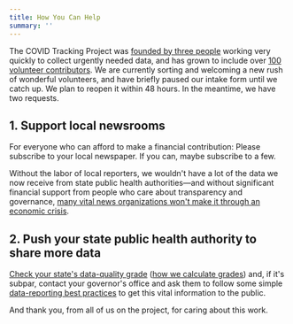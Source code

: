 ```yaml
---
title: How You Can Help
summary: ''
---
```

The COVID Tracking Project was [founded by three people](https://covidtracking.com/about-team/) working very quickly to collect urgently needed data, and has grown to include over [100 volunteer contributors](https://covidtracking.com/about-team/). We are currently sorting and welcoming a new rush of wonderful volunteers, and have briefly paused our intake form until we catch up. We plan to reopen it within 48 hours. In the meantime, we have two requests.


## 1. Support local newsrooms

For everyone who can afford to make a financial contribution: Please subscribe to your local newspaper. If you can, maybe subscribe to a few.

Without the  labor of local reporters, we wouldn't have a lot of the data we now receive from state public health authorities—and without significant financial support from people who care about transparency and governance, [many vital news organizations won't make it through an economic crisis](https://www.theatlantic.com/ideas/archive/2020/03/coronavirus-killing-local-news/608695/). 

## 2. Push your state public health authority to share more data

[Check your state's data-quality grade](https://covidtracking.com/data/)  ([how we calculate grades](https://covidtracking.com/about-tracker/#data-quality-grade)) and, if it's subpar, contact your governor's office and ask them to follow some simple [data-reporting best practices](https://docs.google.com/document/d/1OyN6_1UeDePwPwKi6UKZB8GwNC7-kSf1-BO2af8kqVA/edit) to get this vital information to the public.

And thank you, from all of us on the project, for caring about this work.